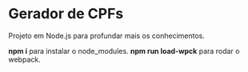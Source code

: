 # Gerador de CPFs
Projeto em Node.js para profundar mais os conhecimentos.

**npm i** para instalar o node_modules.
**npm run load-wpck** para rodar o webpack.
